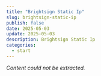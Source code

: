 ```yaml
---
title: "Brightsign Static Ip"
slug: brightsign-static-ip
publish: false
date: 2025-05-03
update: 2025-05-03
description: Brightsign Static Ip
categories:
  - start
---
```


*Content could not be extracted.*

